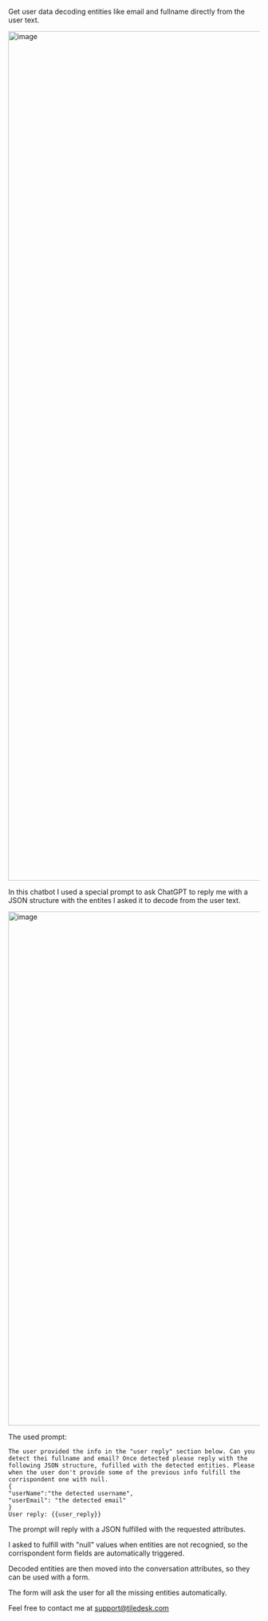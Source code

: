 Get user data decoding entities like email and fullname directly from the user text.

<img width="1702" alt="image" src="https://github.com/sponzillo/markbots/assets/32564846/abdbd3c7-b5c8-46dc-8139-9e1b71eb9708">

In this chatbot I used a special prompt to ask ChatGPT to reply me with a JSON structure with the entites I asked it to decode from the user text.

<img width="1030" alt="image" src="https://github.com/sponzillo/markbots/assets/32564846/cb22ad70-050b-461b-9b4a-c3d0dc3ebe23">

The used prompt:

```
The user provided the info in the "user reply" section below. Can you detect thei fullname and email? Once detected please reply with the following JSON structure, fufilled with the detected entities. Please when the user don't provide some of the previous info fulfill the corrispondent one with null.
{
"userName":"the detected username",
"userEmail": "the detected email"
}
User reply: {{user_reply}}
```

The prompt will reply with a JSON fulfilled with the requested attributes.

I asked to fulfill with "null" values when entities are not recognied, so the corrispondent form fields are automatically triggered.

Decoded entities are then moved into the conversation attributes, so they can be used with a form.

The form will ask the user for all the missing entities automatically.

Feel free to contact me at support@tiledesk.com
